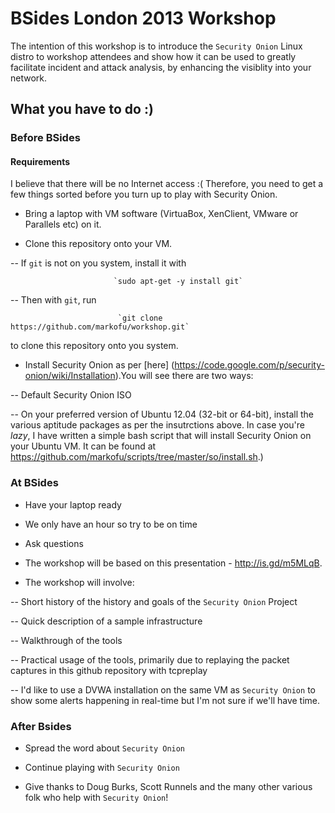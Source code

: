 # BSides London 2013 Workshop

The intention of this workshop is to introduce the ``Security Onion`` Linux distro to workshop attendees and show how it can be used to greatly facilitate incident and attack analysis, by enhancing the visiblity into your network.

## What you have to do :)

### Before BSides

#### Requirements

I believe that there will be no Internet access :( Therefore, you need to get a few things sorted before you turn up to play with Security Onion.

- Bring a laptop with VM software (VirtuaBox, XenClient, VMware or Parallels etc) on it.

- Clone this repository onto your VM.

-- If `git` is not on you system, install it with

                           `sudo apt-get -y install git`

-- Then with `git`, run

                            `git clone https://github.com/markofu/workshop.git`

to clone this repository onto you system.

- Install Security Onion as per [here] (https://code.google.com/p/security-onion/wiki/Installation).You will see there are two ways:

-- Default Security Onion ISO

-- On your preferred version of Ubuntu 12.04 (32-bit or 64-bit), install the various aptitude packages as per the insutrctions above. In case you're _lazy_, I have written a simple bash script that will install Security Onion on your Ubuntu VM. It can be found at https://github.com/markofu/scripts/tree/master/so/install.sh.)

### At BSides

- Have your laptop ready

- We only have an hour so try to be on time

- Ask questions

- The workshop will be based on this presentation - http://is.gd/m5MLqB.

- The workshop will involve:

-- Short history of the history and goals of the `Security Onion` Project

-- Quick description of a sample infrastructure

-- Walkthrough of the tools

-- Practical usage of the tools, primarily due to replaying the packet captures in this github repository with tcpreplay

-- I'd like to use a DVWA installation on the same VM as `Security Onion` to show some alerts happening in real-time but I'm not sure if we'll have time.

### After Bsides

- Spread the word about `Security Onion`

- Continue playing with `Security Onion`

- Give thanks to Doug Burks, Scott Runnels and the many other various folk who help with `Security Onion`!
